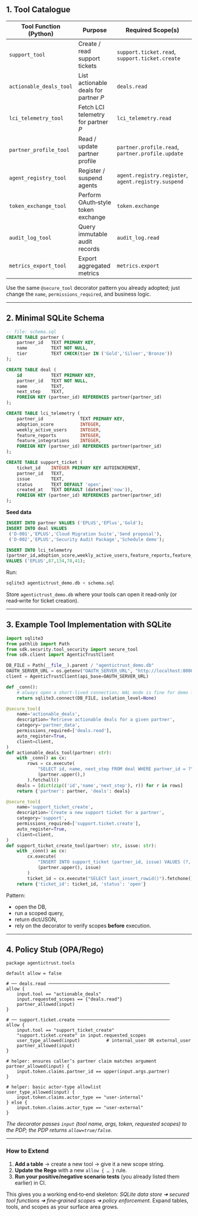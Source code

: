 ## 1. Tool Catalogue

| Tool Function (Python)  | Purpose                               | Required Scope(s)                                   | Typical Caller                             |
| ----------------------- | ------------------------------------- | --------------------------------------------------- | ------------------------------------------ |
| `support_tool`          | Create / read support tickets         | `support.ticket.read`, `support.ticket.create`      | Internal & external users, internal agents |
| `actionable_deals_tool` | List actionable deals for partner *P* | `deals.read`                                        | Delegated agents (PXP → Workspan)          |
| `lci_telemetry_tool`    | Fetch LCI telemetry for partner *P*   | `lci_telemetry.read`                                | Same as above                              |
| `partner_profile_tool`  | Read / update partner profile         | `partner.profile.read`, `partner.profile.update`    | Internal agents, admin users               |
| `agent_registry_tool`   | Register / suspend agents             | `agent.registry.register`, `agent.registry.suspend` | Platform operators, CI pipelines           |
| `token_exchange_tool`   | Perform OAuth‑style token exchange    | `token.exchange`                                    | Any agent performing a delegated hop       |
| `audit_log_tool`        | Query immutable audit records         | `audit_log.read`                                    | Break‑glass auditors                       |
| `metrics_export_tool`   | Export aggregated metrics             | `metrics.export`                                    | System reports / cron jobs                 |

Use the same `@secure_tool` decorator pattern you already adopted; just change the `name`, `permissions_required`, and business logic.

---

## 2. Minimal SQLite Schema

```sql
-- file: schema.sql
CREATE TABLE partner (
    partner_id   TEXT PRIMARY KEY,
    name         TEXT NOT NULL,
    tier         TEXT CHECK(tier IN ('Gold','Silver','Bronze'))
);

CREATE TABLE deal (
    id           TEXT PRIMARY KEY,
    partner_id   TEXT NOT NULL,
    name         TEXT,
    next_step    TEXT,
    FOREIGN KEY (partner_id) REFERENCES partner(partner_id)
);

CREATE TABLE lci_telemetry (
    partner_id              TEXT PRIMARY KEY,
    adoption_score          INTEGER,
    weekly_active_users     INTEGER,
    feature_reports         INTEGER,
    feature_integrations    INTEGER,
    FOREIGN KEY (partner_id) REFERENCES partner(partner_id)
);

CREATE TABLE support_ticket (
    ticket_id    INTEGER PRIMARY KEY AUTOINCREMENT,
    partner_id   TEXT,
    issue        TEXT,
    status       TEXT DEFAULT 'open',
    created_at   TEXT DEFAULT (datetime('now')),
    FOREIGN KEY (partner_id) REFERENCES partner(partner_id)
);
```

**Seed data**

```sql
INSERT INTO partner VALUES ('EPLUS','EPlus','Gold');
INSERT INTO deal VALUES
 ('D-001','EPLUS','Cloud Migration Suite','Send proposal'),
 ('D-002','EPLUS','Security Audit Package','Schedule demo');

INSERT INTO lci_telemetry
(partner_id,adoption_score,weekly_active_users,feature_reports,feature_integrations)
VALUES ('EPLUS',87,134,78,41);
```

Run:

```bash
sqlite3 agentictrust_demo.db < schema.sql
```

Store `agentictrust_demo.db` where your tools can open it read‑only (or read‑write for ticket creation).

---

## 3. Example Tool Implementation with SQLite

```python
import sqlite3
from pathlib import Path
from sdk.security.tool_security import secure_tool
from sdk.client import AgenticTrustClient

DB_FILE = Path(__file__).parent / "agentictrust_demo.db"
OAUTH_SERVER_URL = os.getenv("OAUTH_SERVER_URL", "http://localhost:8000")
client = AgenticTrustClient(api_base=OAUTH_SERVER_URL)

def _conn():
    # always open a short‑lived connection; WAL mode is fine for demo loads
    return sqlite3.connect(DB_FILE, isolation_level=None)

@secure_tool(
    name='actionable_deals',
    description='Retrieve actionable deals for a given partner',
    category='partner_data',
    permissions_required=['deals.read'],
    auto_register=True,
    client=client,
)
def actionable_deals_tool(partner: str):
    with _conn() as cx:
        rows = cx.execute(
            "SELECT id, name, next_step FROM deal WHERE partner_id = ?",
            (partner.upper(),)
        ).fetchall()
    deals = [dict(zip(('id','name','next_step'), r)) for r in rows]
    return {'partner': partner, 'deals': deals}

@secure_tool(
    name='support_ticket_create',
    description='Create a new support ticket for a partner',
    category='support',
    permissions_required=['support.ticket.create'],
    auto_register=True,
    client=client,
)
def support_ticket_create_tool(partner: str, issue: str):
    with _conn() as cx:
        cx.execute(
            "INSERT INTO support_ticket (partner_id, issue) VALUES (?, ?)",
            (partner.upper(), issue)
        )
        ticket_id = cx.execute("SELECT last_insert_rowid()").fetchone()[0]
    return {'ticket_id': ticket_id, 'status': 'open'}
```

Pattern:

* open the DB,
* run a scoped query,
* return dict/JSON,
* rely on the decorator to verify scopes **before** execution.

---

## 4. Policy Stub (OPA/Rego)

```rego
package agentictrust.tools

default allow = false

# ── deals.read ──────────────────────────────────────────────
allow {
    input.tool == "actionable_deals"
    input.requested_scopes == {"deals.read"}
    partner_allowed(input)
}

# ── support.ticket.create ───────────────────────────────────
allow {
    input.tool == "support_ticket_create"
    "support.ticket.create" in input.requested_scopes
    user_type_allowed(input)          # internal_user OR external_user
    partner_allowed(input)
}

# helper: ensures caller’s partner claim matches argument
partner_allowed(input) {
    input.token.claims.partner_id == upper(input.args.partner)
}

# helper: basic actor‑type allowlist
user_type_allowed(input) {
    input.token.claims.actor_type == "user-internal"
} else {
    input.token.claims.actor_type == "user-external"
}
```

*The decorator passes `input` (tool name, args, token, requested scopes) to the PDP; the PDP returns `allow=true/false`.*

---

### How to Extend

1. **Add a table** → create a new tool → give it a new scope string.
2. **Update the Rego** with a new `allow { … }` rule.
3. **Run your positive/negative scenario tests** (you already listed them earlier) in CI.

This gives you a working end‑to‑end skeleton: *SQLite data store ➜ secured tool functions ➜ fine‑grained scopes ➜ policy enforcement*.  Expand tables, tools, and scopes as your surface area grows.
